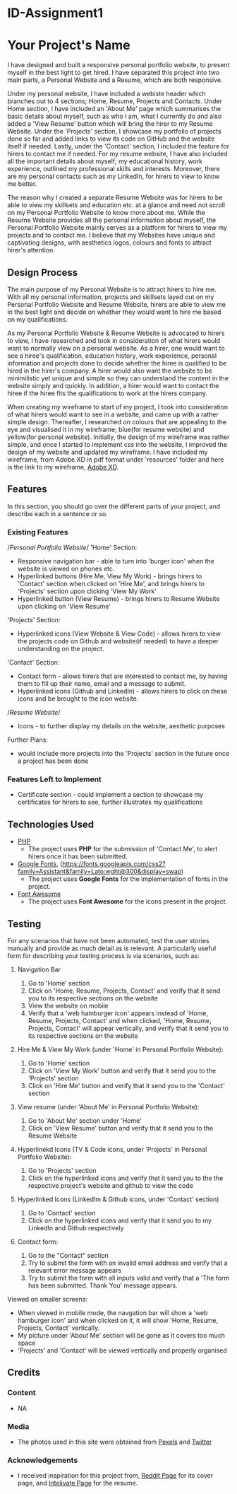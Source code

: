 # ID-Assignment1

# Your Project's Name

I have designed and built a responsive personal portfolio website, to present myself in the best light to get hired. I have separated this project into two main parts, a Personal Website and a Resume, which are both responsive.

Under my personal website, I have included a webiste header which branches out to 4 sections; Home, Resume, Projects and Contacts. Under Home section, I have included an 'About Me' page which summarises the basic details about myself, such as who I am, what I currently do and also added a 'View Resume' button which will bring the hirer to my Resume Website. Under the 'Projects' section, I showcase my portfolio of projects done so far and added links to view its code on GitHub and the website itself if needed. Lastly, under the 'Contact' section, I included the feature for hirers to contact me if needed. For my resume website, I have also included all the important details about myself; my educational history, work experience, outlined my professional skills and interests. Moreover, there are my personal contacts such as my LinkedIn, for hirers to view to know me better.

The reason why I created a separate Resume Website was for hirers to be able to view my skillsets and education etc. at a glance and need not scroll on my Personal Portfolio Website to know more about me. While the Resume Website provides all the personal information about myself, the Personal Portfolio Website mainly serves as a platform for hirers to view my projects and to contact me. I believe that my Websites have unique and captivating designs, with aesthetics logos, colours and fonts to attract hirer's attention.

## Design Process

The main purpose of my Personal Website is to attract hirers to hire me. With all my personal information, projects and skillsets layed out on my Personal Portfolio Website and Resume Website, hirers are able to view me in the best light and decide on whether they would want to hire me based on my qualifications.

As my Personal Portfolio Website & Resume Website is advocated to hirers to view, I have researched and took in consideration of what hirers would want to normally view on a personal website. As a hirer, one would want to see a hiree's qualification, education history, work experience, personal information and projects done to decide whether the hiree is qualified to be hired in the hirer's company. A hirer would also want the website to be minimilistic yet unique and simple so they can understand the content in the website simply and quickly. In addition, a hirer would want to contact the hiree if the hiree fits the qualifications to work at the hirers company.

When creating my wireframe to start of my project, I took into consideration of what hirers would want to see in a website, and came up with a rather simple design. Thereafter, I researched on colours that are appealing to the eye and visualised it in my wireframe; blue(for resume website) and yellow(for personal website). Initially, the design of my wireframe was rather simple, and once I started to implement css into the website, I improved the design of my website and updated my wireframe. I have included my wireframe, from Adobe XD in pdf format under 'resources' folder and here is the link to my wireframe, [Adobe XD](https://xd.adobe.com/view/64a1f722-1184-4a38-a6e7-dcc1a16884c2-31f2/).

## Features

In this section, you should go over the different parts of your project, and describe each in a sentence or so.

### Existing Features

/_Personal Portfolio Website_/
'Home' Section:

- Responsive navigation bar - able to turn into 'burger icon' when the website is viewed on phones etc.
- Hyperlinked buttons (Hire Me, View My Work) - brings hirers to 'Contact' section when clicked on 'Hire Me', and brings hirers to 'Projects' section upon clicking 'View My Work'
- Hyperlinked button (View Resume) - brings hirers to Resume Website upon clicking on 'View Resume'

'Projects' Section:

- Hyperlinked icons (View Website & View Code) - allows hirers to view the projects code on Github and website(if needed) to have a deeper understanding on the project.

'Contact' Section:

- Contact form - allows hirers that are interested to contact me, by having them to fill up their name, email and a message to submit.
- Hyperlinked icons (Github and LinkedIn) - allows hirers to click on these icons and be brought to the icon website.

/_Resume Website_/

- Icons - to further display my details on the website, aesthetic purposes

Further Plans:

- would include more projects into the 'Projects' section in the future once a project has been done

### Features Left to Implement

- Certificate section - could implement a section to showcase my certificates for hirers to see, further illustrates my qualifications

## Technologies Used

- [PHP](https://www.php.net/)
  - The project uses **PHP** for the submission of 'Contact Me', to alert hirers once it has been submitted.
- [Google Fonts](https://fonts.googleapis.com/css?family=Poppins:200,300,400,500,600,700,800,900&display=swap"), (https://fonts.googleapis.com/css2?family=Assistant&family=Lato:wght@300&display=swap)
  - The project uses **Google Fonts** for the implementation of fonts in the project.
- [Font Awesome](https://fontawesome.com/v4.7/icons/)
  - The project uses **Font Awesome** for the icons present in the project.

## Testing

For any scenarios that have not been automated, test the user stories manually and provide as much detail as is relevant. A particularly useful form for describing your testing process is via scenarios, such as:

1. Navigation Bar

   1. Go to 'Home' section
   2. Click on 'Home, Resume, Projects, Contact' and verify that it send you to its respective sections on the website
   3. View the website on mobile
   4. Verify that a 'web hamburger icon' appears instead of 'Home, Resume, Projects, Contact' and when clicked, 'Home, Resume, Projects, Contact' will appear vertically, and verify that it send you to its respective sections on the website

2. Hire Me & View My Work (under 'Home' in Personal Portfolio Website):

   1. Go to 'Home' section
   2. Click on 'View My Work' button and verify that it send you to the 'Projects' section
   3. Click on 'Hire Me' button and verify that it send you to the 'Contact' section

3. View resume (under 'About Me' in Personal Portfolio Website):

   1. Go to 'About Me' section under 'Home'
   2. Click on 'View Resume' button and verify that it send you to the Resume Website

4. Hyperlinekd Icons (TV & Code icons, under 'Projects' in Personal Portfolio Website):

   1. Go to 'Projects' section
   2. Click on the hyperlinked icons and verify that it send you to the the respective project's website and github to view the code

5. Hyperlinked Icons (LinkedIm & Github icons, under 'Contact' section)

   1. Go to 'Contact' section
   2. Click on the hyperlinked icons and verify that it send you to my LinkedIn and Github respectively

6. Contact form:
   1. Go to the "Contact" section
   2. Try to submit the form with an invalid email address and verify that a relevant error message appears
   3. Try to submit the form with all inputs valid and verify that a 'The form has been submitted. Thank You' message appears.

Viewed on smaller screens:

- When viewed in mobile mode, the navgation bar will show a 'web hamburger icon' and when clicked on it, it will show 'Home, Resume, Projects, Contact' vertically.
- My picture under 'About Me' section will be gone as it covers too much space
- 'Projects' and 'Contact' will be viewed vertically and properly organised

## Credits

### Content

- NA

### Media

- The photos used in this site were obtained from [Pexels](https://www.google.com/url?sa=i&url=https%3A%2F%2Fwww.pexels.com%2Fsearch%2Ffood%2F&psig=AOvVaw3YasohPvPtxflY7AUpPSDq&ust=1638623758135000&source=images&cd=vfe&ved=0CAgQjRxqFwoTCMie9Knbx_QCFQAAAAAdAAAAABAD) and [Twitter](https://twitter.com/undraw_co/status/1054729849355558922)

### Acknowledgements

- I received inspiration for this project from,
  [Reddit Page](https://www.reddit.com/r/UI_Design/comments/hngthf/personal_portfolio_web_design_landing_page_concept/) for its cover page, and
  [Intelivate Page](https://www.intelivate.com/career-strategy/simple-resume-model-career-portfolio-example) for the resume.
